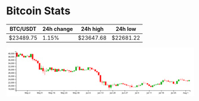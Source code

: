 # Bitcoin Stats

BTC/USDT|24h change|24h high|24h low|
|---|---|---|---|
|$23489.75|1.15%|$23647.68|$22681.22|

<img src="./chart.svg">
